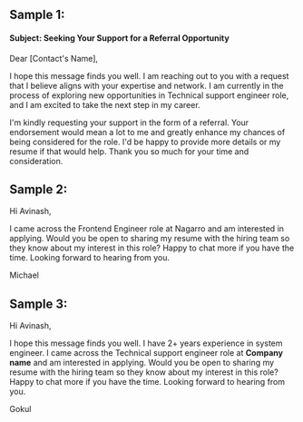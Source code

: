 
## Sample 1:
#### Subject: **Seeking Your Support for a Referral Opportunity**

Dear [Contact's Name],

I hope this message finds you well. I am reaching out to you with a request that I believe aligns with your expertise and network. I am currently in the process of exploring new opportunities in Technical support engineer role, and I am excited to take the next step in my career.


I'm kindly requesting your support in the form of a referral. Your endorsement would mean a lot to me and greatly enhance my chances of being considered for the role. I'd be happy to provide more details or my resume if that would help. Thank you so much for your time and consideration.

## Sample 2:

Hi Avinash,

I came across the Frontend Engineer role at Nagarro and am interested in applying. Would you be open to sharing my resume with the hiring team so they know about my interest in this role? Happy to chat more if you have the time. Looking forward to hearing from you.

Michael


## Sample 3:

Hi Avinash,

I hope this message finds you well. I have 2+ years experience in system engineer. I came across the Technical support engineer role at **Company name** and am interested in applying. Would you be open to sharing my resume with the hiring team so they know about my interest in this role? Happy to chat more if you have the time. Looking forward to hearing from you.

Gokul